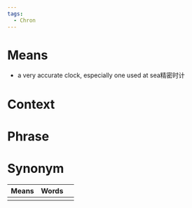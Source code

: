 ```yaml
---
tags:
  - Chron
---
```

# Means
- a very accurate clock, especially one used at sea精密时计
# Context

# Phrase

# Synonym
| Means | Words |     |
| ----- | ----- | --- |
|       |       |     |
